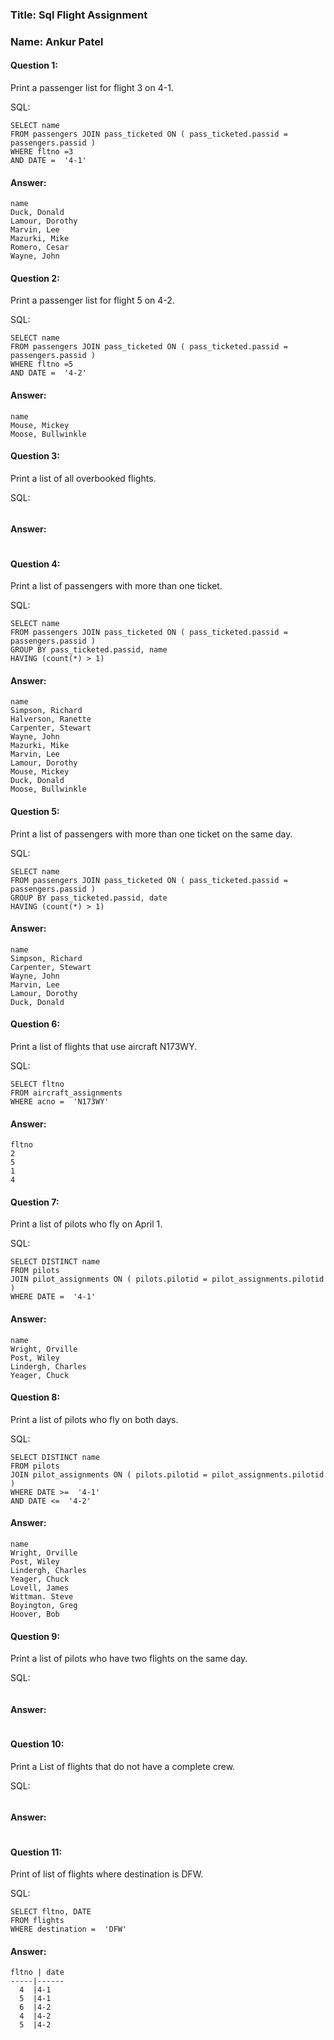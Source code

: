 ### Title: Sql Flight Assignment
### Name: Ankur Patel

#### Question 1:
Print a passenger list for flight 3 on 4-1.

SQL:
```
SELECT name
FROM passengers JOIN pass_ticketed ON ( pass_ticketed.passid = passengers.passid ) 
WHERE fltno =3
AND DATE =  '4-1'
```

#### Answer:
```
name
Duck, Donald
Lamour, Dorothy
Marvin, Lee
Mazurki, Mike
Romero, Cesar
Wayne, John
```


#### Question 2:
Print a passenger list for flight 5 on 4-2.

SQL:
```
SELECT name
FROM passengers JOIN pass_ticketed ON ( pass_ticketed.passid = passengers.passid ) 
WHERE fltno =5
AND DATE =  '4-2'
```
#### Answer:
```
name
Mouse, Mickey
Moose, Bullwinkle
```

#### Question 3:
Print a list of all overbooked flights.

SQL: 
```

```

#### Answer:
```

```


#### Question 4:
Print a list of passengers with more than one ticket.

SQL: 
```
SELECT name 
FROM passengers JOIN pass_ticketed ON ( pass_ticketed.passid = passengers.passid )
GROUP BY pass_ticketed.passid, name 
HAVING (count(*) > 1)
```

#### Answer:
```
name
Simpson, Richard
Halverson, Ranette
Carpenter, Stewart
Wayne, John
Mazurki, Mike
Marvin, Lee
Lamour, Dorothy
Mouse, Mickey
Duck, Donald
Moose, Bullwinkle
```

#### Question 5:
Print a list of passengers with more than one ticket on the same day.

SQL: 
```
SELECT name 
FROM passengers JOIN pass_ticketed ON ( pass_ticketed.passid = passengers.passid )
GROUP BY pass_ticketed.passid, date
HAVING (count(*) > 1)
```

#### Answer:
```
name
Simpson, Richard
Carpenter, Stewart
Wayne, John
Marvin, Lee
Lamour, Dorothy
Duck, Donald

```

#### Question 6:
Print a list of flights that use aircraft N173WY.

SQL: 
```
SELECT fltno
FROM aircraft_assignments
WHERE acno =  'N173WY'
```

#### Answer:
```
fltno
2
5
1
4
```


#### Question 7:
Print a list of pilots who fly on April 1.

SQL: 
```
SELECT DISTINCT name
FROM pilots
JOIN pilot_assignments ON ( pilots.pilotid = pilot_assignments.pilotid ) 
WHERE DATE =  '4-1'
```

#### Answer:
```
name
Wright, Orville
Post, Wiley
Lindergh, Charles
Yeager, Chuck
```

#### Question 8:
Print a list of pilots who fly on both days.

SQL: 
```
SELECT DISTINCT name
FROM pilots
JOIN pilot_assignments ON ( pilots.pilotid = pilot_assignments.pilotid ) 
WHERE DATE >=  '4-1'
AND DATE <=  '4-2'
```

#### Answer:
```
name
Wright, Orville
Post, Wiley
Lindergh, Charles
Yeager, Chuck
Lovell, James
Wittman. Steve
Boyington, Greg
Hoover, Bob
```

#### Question 9:
Print a list of pilots who have two flights on the same day.

SQL: 
```

```

#### Answer:
```

```

#### Question 10:
Print a List of flights that do not have a complete crew.

SQL: 
```

```

#### Answer:
```

```


#### Question 11:
Print of list of flights where destination is DFW.

SQL: 
```
SELECT fltno, DATE
FROM flights
WHERE destination =  'DFW'
```

#### Answer:
```
fltno | date
-----|------
  4  |4-1
  5  |4-1
  6  |4-2
  4  |4-2
  5  |4-2

```



















